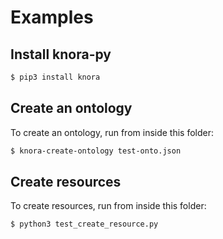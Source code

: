 # Examples

## Install knora-py

```bash
$ pip3 install knora
```

## Create an ontology

To create an ontology, run from inside this folder:

```bash
$ knora-create-ontology test-onto.json
```

## Create resources

To create resources, run from inside this folder:

```bash
$ python3 test_create_resource.py
```

